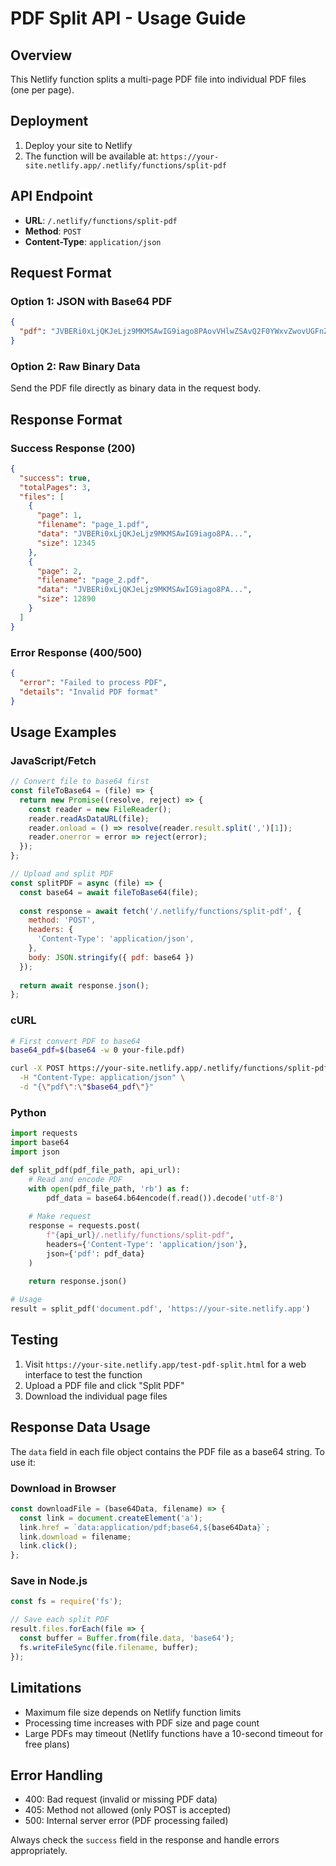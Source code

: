 # PDF Split API - Usage Guide

## Overview
This Netlify function splits a multi-page PDF file into individual PDF files (one per page).

## Deployment
1. Deploy your site to Netlify
2. The function will be available at: `https://your-site.netlify.app/.netlify/functions/split-pdf`

## API Endpoint
- **URL**: `/.netlify/functions/split-pdf`
- **Method**: `POST`
- **Content-Type**: `application/json`

## Request Format

### Option 1: JSON with Base64 PDF
```json
{
  "pdf": "JVBERi0xLjQKJeLjz9MKMSAwIG9iago8PAovVHlwZSAvQ2F0YWxvZwovUGFnZXMgMiAwIFI..."
}
```

### Option 2: Raw Binary Data
Send the PDF file directly as binary data in the request body.

## Response Format

### Success Response (200)
```json
{
  "success": true,
  "totalPages": 3,
  "files": [
    {
      "page": 1,
      "filename": "page_1.pdf",
      "data": "JVBERi0xLjQKJeLjz9MKMSAwIG9iago8PA...",
      "size": 12345
    },
    {
      "page": 2,
      "filename": "page_2.pdf",
      "data": "JVBERi0xLjQKJeLjz9MKMSAwIG9iago8PA...",
      "size": 12890
    }
  ]
}
```

### Error Response (400/500)
```json
{
  "error": "Failed to process PDF",
  "details": "Invalid PDF format"
}
```

## Usage Examples

### JavaScript/Fetch
```javascript
// Convert file to base64 first
const fileToBase64 = (file) => {
  return new Promise((resolve, reject) => {
    const reader = new FileReader();
    reader.readAsDataURL(file);
    reader.onload = () => resolve(reader.result.split(',')[1]);
    reader.onerror = error => reject(error);
  });
};

// Upload and split PDF
const splitPDF = async (file) => {
  const base64 = await fileToBase64(file);
  
  const response = await fetch('/.netlify/functions/split-pdf', {
    method: 'POST',
    headers: {
      'Content-Type': 'application/json',
    },
    body: JSON.stringify({ pdf: base64 })
  });
  
  return await response.json();
};
```

### cURL
```bash
# First convert PDF to base64
base64_pdf=$(base64 -w 0 your-file.pdf)

curl -X POST https://your-site.netlify.app/.netlify/functions/split-pdf \
  -H "Content-Type: application/json" \
  -d "{\"pdf\":\"$base64_pdf\"}"
```

### Python
```python
import requests
import base64
import json

def split_pdf(pdf_file_path, api_url):
    # Read and encode PDF
    with open(pdf_file_path, 'rb') as f:
        pdf_data = base64.b64encode(f.read()).decode('utf-8')
    
    # Make request
    response = requests.post(
        f"{api_url}/.netlify/functions/split-pdf",
        headers={'Content-Type': 'application/json'},
        json={'pdf': pdf_data}
    )
    
    return response.json()

# Usage
result = split_pdf('document.pdf', 'https://your-site.netlify.app')
```

## Testing
1. Visit `https://your-site.netlify.app/test-pdf-split.html` for a web interface to test the function
2. Upload a PDF file and click "Split PDF"
3. Download the individual page files

## Response Data Usage
The `data` field in each file object contains the PDF file as a base64 string. To use it:

### Download in Browser
```javascript
const downloadFile = (base64Data, filename) => {
  const link = document.createElement('a');
  link.href = `data:application/pdf;base64,${base64Data}`;
  link.download = filename;
  link.click();
};
```

### Save in Node.js
```javascript
const fs = require('fs');

// Save each split PDF
result.files.forEach(file => {
  const buffer = Buffer.from(file.data, 'base64');
  fs.writeFileSync(file.filename, buffer);
});
```

## Limitations
- Maximum file size depends on Netlify function limits
- Processing time increases with PDF size and page count
- Large PDFs may timeout (Netlify functions have a 10-second timeout for free plans)

## Error Handling
- 400: Bad request (invalid or missing PDF data)
- 405: Method not allowed (only POST is accepted)
- 500: Internal server error (PDF processing failed)

Always check the `success` field in the response and handle errors appropriately.